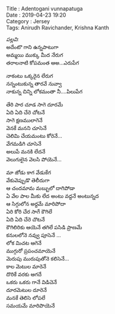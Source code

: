 ﻿﻿Title : Adentogani vunnapatuga  
Date : 2019-04-23 19:20  
Category : Jersey  
Tags: Anirudh Ravichander, Krishna Kanth

_పల్లవి:_   
అదేంటొ గాని  ఉన్నపాటుగా       
అమ్మయి ముక్కు మీద నేరుగ   
తరాలనాటి కోపమంత ఆఅ...ఎరుపేగ    

నాకంటు ఒక్కరైన లేరుగ   
నన్నంటుకున్న తారవే నువ్వా     
నాకున్న చిన్ని లోకమంతా నీ....పిలుపేగ   

తేరి పార చూడ సాగె దూరమే   
ఏది ఏది చేరె చోటనే      
సాగె క్షణములాగెనే    
వెనకే మనని చూసెనే  
చెలిమి చేయమంటు కోరెనే...  
వేగమడిగి చూసెనే   
అలుపే మనకి లేదనే  
వెలుగులైన వెలసి పోయెనే...  

మా జోడు కాగ వేడుకేగ   
వేకువెప్పుడొ తెలీదుగా   
ఆ చందమామ మబ్బులో దాగిపోడా      
ఏ వేల పాల మీకు లేద అంటు వద్దనే అంటున్నద  
ఆ సిగ్గులోన అర్దమే మారిపోదా   
ఏరి కోరి చేర సాగే కౌగిలే   
ఏది ఏది చేరె చొటనే   
కౌగిలిరికు ఆయెనే తగిలే పసిడి ప్రాణమే      
కనులలోనె నవ్వు పూసెనే ...  
లోక మిచట ఆగెనే   
ముగ్గురో ప్రపంచమాయెనే   
మెరుపు మురుపుతోనె కలిసెనే...  
కాల మెటుల మారెనే   
దొరికే వరకు ఆగదే  
ఒకరు ఒకరు గానే విడిచెనే  
దూరమెటుల దూరెనే    
మనకే తెలిసె లోపలే      
సమయమే మారిపొయెనే    


